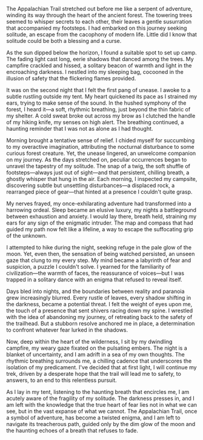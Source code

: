   
The Appalachian Trail stretched out before me like a serpent of adventure, winding its way through the heart of the ancient forest. The towering trees seemed to whisper secrets to each other, their leaves a gentle susurration that accompanied my footsteps. I had embarked on this journey seeking solitude, an escape from the cacophony of modern life. Little did I know that solitude could be both a blessing and a curse.  
  
As the sun dipped below the horizon, I found a suitable spot to set up camp. The fading light cast long, eerie shadows that danced among the trees. My campfire crackled and hissed, a solitary beacon of warmth and light in the encroaching darkness. I nestled into my sleeping bag, cocooned in the illusion of safety that the flickering flames provided.  
  
It was on the second night that I felt the first pang of unease. I awoke to a subtle rustling outside my tent. My heart quickened its pace as I strained my ears, trying to make sense of the sound. In the hushed symphony of the forest, I heard it—a soft, rhythmic breathing, just beyond the thin fabric of my shelter. A cold sweat broke out across my brow as I clutched the handle of my hiking knife, my senses on high alert. The breathing continued, a haunting reminder that I was not as alone as I had thought.  
  
Morning brought a tentative sense of relief. I chided myself for succumbing to my overactive imagination, attributing the nocturnal disturbance to some curious forest creature. Yet, the unease lingered, an unwelcome companion on my journey. As the days stretched on, peculiar occurrences began to unravel the tapestry of my solitude. The snap of a twig, the soft shuffle of footsteps—always just out of sight—and that persistent, chilling breath, a ghostly whisper that hung in the air. Each morning, I inspected my campsite, discovering subtle but unsettling disturbances—a displaced rock, a rearranged piece of gear—that hinted at a presence I couldn't quite grasp.  
  
My nerves frayed, my once-exhilarating adventure had transformed into a harrowing ordeal. Sleep became an elusive luxury, my nights a battleground between exhaustion and anxiety. I would lay there, breath held, straining my ears for any sign of the enigmatic intruder. The map and compass that had guided my path now felt like a lifeline, a way to escape the suffocating grip of the unknown.  
  
I attempted to hike during the night, seeking refuge in the pale glow of the moon. Yet, even then, the sensation of being watched persisted, an unseen gaze that clung to my every step. My mind became a labyrinth of fear and suspicion, a puzzle I couldn't solve. I yearned for the familiarity of civilization—the warmth of faces, the reassurance of voices—but I was trapped in a solitary dance with an enigma that refused to reveal itself.  
  
Days bled into nights, and the boundaries between reality and paranoia grew increasingly blurred. Every rustle of leaves, every shadow shifting in the darkness, became a potential threat. I felt the weight of eyes upon me, the touch of a presence that sent shivers racing down my spine. I wrestled with the idea of abandoning my journey, of retreating back to the safety of the trailhead. But a stubborn resolve anchored me in place, a determination to confront whatever fear lurked in the shadows.  
  
Now, deep within the heart of the wilderness, I sit by my dwindling campfire, my weary gaze fixated on the pulsating embers. The night is a blanket of uncertainty, and I am adrift in a sea of my own thoughts. The rhythmic breathing surrounds me, a chilling cadence that underscores the isolation of my predicament. I've decided that at first light, I will continue my trek, driven by a desperate hope that the trail will lead me to safety, to answers, to an end to this relentless pursuit.  
  
As I lay in my tent, listening to the haunting breath that encircles me, I am acutely aware of the fragility of my solitude. The darkness presses in, and I am left with the knowledge that the true heart of fear lies not in what we can see, but in the vast expanse of what we cannot. The Appalachian Trail, once a symbol of adventure, has become a twisted enigma, and I am left to navigate its treacherous path, guided only by the dim glow of the moon and the haunting echoes of a breath that refuses to fade.